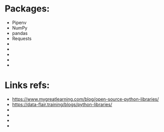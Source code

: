 



# Packages:
 * Pipenv
 * NumPy 
 * pandas
 * Requests
 * 
 * 
 * 
 * 
 * 

# Links refs:
 * https://www.mygreatlearning.com/blog/open-source-python-libraries/
 * https://data-flair.training/blogs/python-libraries/
 * 
 * 
 * 
 * 